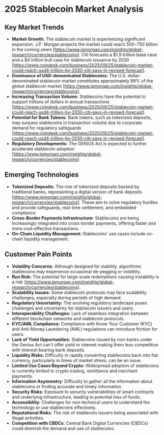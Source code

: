 # 2025 Stablecoin Market Analysis

## Key Market Trends

*   **Market Growth:**  The stablecoin market is experiencing significant expansion.  J.P. Morgan projects the market could reach $500-$750 billion in the coming years [https://www.jpmorgan.com/insights/global-research/currencies/stablecoins].  Citi forecasts a $1.9 trillion base case and a $4 trillion bull case for stablecoin issuance by 2030 [https://www.coindesk.com/business/2025/09/25/stablecoin-market-could-reach-usd4-trillion-by-2030-citi-says-in-revised-forecast].
*   **Dominance of USD-denominated Stablecoins:** The U.S. dollar-denominated stablecoin market constitutes approximately 99% of the global stablecoin market [https://www.jpmorgan.com/insights/global-research/currencies/stablecoins].
*   **Increasing Transaction Volume:** Stablecoins have the potential to support trillions of dollars in annual transactions [https://www.coindesk.com/business/2025/09/25/stablecoin-market-could-reach-usd4-trillion-by-2030-citi-says-in-revised-forecast].
*   **Potential for Bank Tokens:** Bank tokens, such as tokenized deposits, may surpass stablecoins in transaction volume due to corporate demand for regulatory safeguards [https://www.coindesk.com/business/2025/09/25/stablecoin-market-could-reach-usd4-trillion-by-2030-citi-says-in-revised-forecast].
*   **Regulatory Developments:**  The GENIUS Act is expected to further accelerate stablecoin adoption [https://www.jpmorgan.com/insights/global-research/currencies/stablecoins].

## Emerging Technologies

*   **Tokenized Deposits:**  The rise of tokenized deposits backed by traditional banks, representing a digital version of bank deposits [https://www.jpmorgan.com/insights/global-research/currencies/stablecoins].  These aim to solve regulatory hurdles and provide safeguards, real-time settlement, and embedded compliance.
*   **Cross-Border Payments Infrastructure:** Stablecoins are being increasingly integrated into cross-border payments, offering faster and more cost-effective transactions.
*   **On-Chain Liquidity Management:** Stablecoins' use cases include on-chain liquidity management.

## Customer Pain Points

*   **Volatility Concerns:** Although designed for stability, algorithmic stablecoins may experience occasional de-pegging or volatility.
*   **Run Risk:**  The potential for large-scale redemptions causing instability is a risk [https://www.jpmorgan.com/insights/global-research/currencies/stablecoins].
*   **Scalability Issues:**  Some stablecoin protocols may face scalability challenges, especially during periods of high demand.
*   **Regulatory Uncertainty:**  The evolving regulatory landscape poses challenges and uncertainty for stablecoin issuers and users.
*   **Interoperability Challenges:** Lack of seamless integration between different blockchain networks and stablecoin protocols.
*   **KYC/AML Compliance:** Compliance with Know Your Customer (KYC) and Anti-Money Laundering (AML) regulations can introduce friction for users.
*   **Lack of Yield Opportunities:** Stablecoins issued by non-banks under the Genius Act can't offer yield or interest making them less competitive with interest-bearing bank deposits.
*   **Liquidity Risks:** Difficulty in rapidly converting stablecoins back into fiat currency, particularly in times of market stress, can be an issue.
*   **Limited Use Cases Beyond Crypto:** Widespread adoption of stablecoins is currently limited to crypto trading, remittance and merchant payments. 
*   **Information Asymmetry**: Difficulty to gather all the information about stablecoins or finding accurate and timely information.
*   **Security Risks**: Exposure to security vulnerabilities of smart contracts and underlying infrastructure, leading to potential loss of funds.
*   **Accessibility**: Challenges for non-technical users to understand the technology or use stablecoins effectively.
*   **Reputational Risks**: The risk of stablecoin issuers being associated with illegal activities.
*   **Competition with CBDCs**: Central Bank Digital Currencies (CBDCs) could diminish the demand and use of stablecoins.
